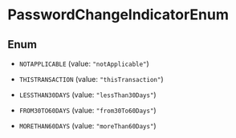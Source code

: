 

# PasswordChangeIndicatorEnum

## Enum


* `NOTAPPLICABLE` (value: `"notApplicable"`)

* `THISTRANSACTION` (value: `"thisTransaction"`)

* `LESSTHAN30DAYS` (value: `"lessThan30Days"`)

* `FROM30TO60DAYS` (value: `"from30To60Days"`)

* `MORETHAN60DAYS` (value: `"moreThan60Days"`)



